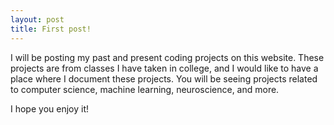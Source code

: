 ```yaml
---
layout: post
title: First post!
---
```


I will be posting my past and present coding projects on this website. These projects are from classes I have taken in college, and I would like to have a place where I document these projects. You will be seeing projects related to computer science, machine learning, neuroscience, and more. 

I hope you enjoy it!

